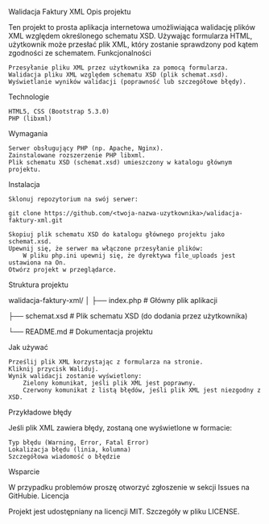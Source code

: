 Walidacja Faktury XML
Opis projektu

Ten projekt to prosta aplikacja internetowa umożliwiająca walidację plików XML względem określonego schematu XSD. Używając formularza HTML, użytkownik może przesłać plik XML, który zostanie sprawdzony pod kątem zgodności ze schematem.
Funkcjonalności

    Przesyłanie pliku XML przez użytkownika za pomocą formularza.
    Walidacja pliku XML względem schematu XSD (plik schemat.xsd).
    Wyświetlanie wyników walidacji (poprawność lub szczegółowe błędy).

Technologie

    HTML5, CSS (Bootstrap 5.3.0)
    PHP (libxml)

Wymagania

    Serwer obsługujący PHP (np. Apache, Nginx).
    Zainstalowane rozszerzenie PHP libxml.
    Plik schematu XSD (schemat.xsd) umieszczony w katalogu głównym projektu.

Instalacja

    Sklonuj repozytorium na swój serwer:

    git clone https://github.com/<twoja-nazwa-uzytkownika>/walidacja-faktury-xml.git

    Skopiuj plik schematu XSD do katalogu głównego projektu jako schemat.xsd.
    Upewnij się, że serwer ma włączone przesyłanie plików:
        W pliku php.ini upewnij się, że dyrektywa file_uploads jest ustawiona na On.
    Otwórz projekt w przeglądarce.

Struktura projektu

walidacja-faktury-xml/
│
├── index.php         # Główny plik aplikacji

├── schemat.xsd       # Plik schematu XSD (do dodania przez użytkownika)

└── README.md         # Dokumentacja projektu


Jak używać

    Prześlij plik XML korzystając z formularza na stronie.
    Kliknij przycisk Waliduj.
    Wynik walidacji zostanie wyświetlony:
        Zielony komunikat, jeśli plik XML jest poprawny.
        Czerwony komunikat z listą błędów, jeśli plik XML jest niezgodny z XSD.

Przykładowe błędy

Jeśli plik XML zawiera błędy, zostaną one wyświetlone w formacie:

    Typ błędu (Warning, Error, Fatal Error)
    Lokalizacja błędu (linia, kolumna)
    Szczegółowa wiadomość o błędzie

Wsparcie

W przypadku problemów proszę otworzyć zgłoszenie w sekcji Issues na GitHubie.
Licencja

Projekt jest udostępniany na licencji MIT. Szczegóły w pliku LICENSE.
